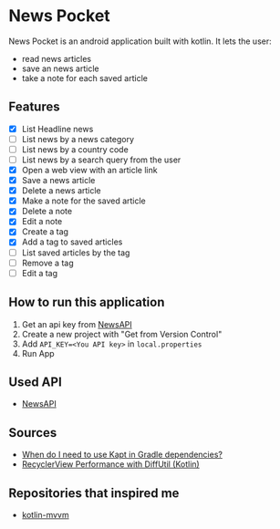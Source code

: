 # News Pocket
News Pocket is an android application built with kotlin. It lets the user:
- read news articles
- save an news article
- take a note for each saved article

## Features
- [x] List Headline news
- [ ] List news by a news category
- [ ] List news by a country code
- [ ] List news by a search query from the user
- [x] Open a web view with an article link
- [x] Save a news article
- [x] Delete a news article
- [X] Make a note for the saved article
- [X] Delete a note
- [X] Edit a note
- [X] Create a tag
- [X] Add a tag to saved articles
- [ ] List saved articles by the tag
- [ ] Remove a tag
- [ ] Edit a tag
## How to run this application
1. Get an api key from [NewsAPI](https://newsapi.org)
2. Create a new project with "Get from Version Control"
3. Add `API_KEY=<You API key>` in `local.properties`
4. Run App
## Used API
- [NewsAPI](https://newsapi.org)
## Sources
- [When do I need to use Kapt in Gradle dependencies?](https://stackoverflow.com/questions/56691764/when-do-i-need-to-use-kapt-in-gradle-dependencies)
- [RecyclerView Performance with DiffUtil (Kotlin)](https://www.youtube.com/watch?v=y31fzLe2Ajw)
## Repositories that inspired me
- [kotlin-mvvm](https://github.com/emedinaa/kotlin-mvvm)